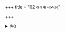 +++
title = "02 अत्र वा मारुतन्"

+++

<details><summary>थिते</summary>

अत्र वा मारुतं निर्वपेत् २
</details>
